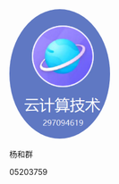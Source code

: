 <img width="180px" style="border-radius: 50%" bor src="./yunjisuan.png"> 
<p>杨和群</p>
<p>05203759</p>

